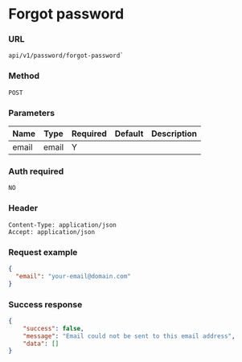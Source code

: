 # Forgot password

### URL
```text
api/v1/password/forgot-password`
```
### Method
```text
POST
```


### Parameters

| Name  | Type  | Required | Default | Description |
|-------|-------|----------|---------|-------------|
| email | email | Y        |         |             |

### Auth required 
```text
NO
```
### Header
```text
Content-Type: application/json
Accept: application/json
```


### Request example
```json
{
  "email": "your-email@domain.com"
}
```
### Success response

```json
{
    "success": false,
    "message": "Email could not be sent to this email address",
    "data": []
}
```